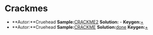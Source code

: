 # Crackmes

* **Autor:**Cruehead **Sample:**[CRACKME2](https://github.com/n4te/RCE/blob/master/crackmes/samples/CRACKME2.tar.gz) **Solution:** - **Keygen:**[+](https://github.com/n4te/RCE/blob/master/crackmes/keygens/CRACKME2.py)
* **Autor:**Cruehead **Sample:**[CRACKME](https://github.com/n4te/RCE/blob/master/crackmes/samples/CRACKME2.tar.gz) **Solution:**[done](https://github.com/n4te/RCE/blob/master/crackmes/solutions/CRACKME.txt) **Keygen:**[+](https://github.com/n4te/RCE/blob/master/crackmes/keygens/CRACKME.py)


